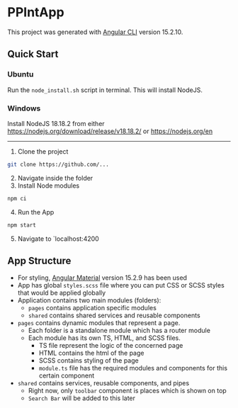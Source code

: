 # PPIntApp

This project was generated with [Angular CLI](https://github.com/angular/angular-cli) version 15.2.10.

## Quick Start
### Ubuntu
Run the `node_install.sh` script in terminal. This will install NodeJS.

### Windows
Install NodeJS 18.18.2 from either https://nodejs.org/download/release/v18.18.2/ or https://nodejs.org/en

---
1. Clone the project
```bash
git clone https://github.com/...
```
2. Navigate inside the folder
3. Install Node modules
```bash
npm ci
```
4. Run the App
```bash
npm start
```
5. Navigate to `localhost:4200

## App Structure
- For styling, [Angular Material](https://v15.material.angular.io/) version 15.2.9 has been used
- App has global `styles.scss` file where you can put CSS or SCSS styles that would be applied globally
- Application contains two main modules (folders):
  - `pages` contains application specific modules
  - `shared` contains shared services and reusable components
- `pages` contains dynamic modules that represent a page.
  - Each folder is a standalone module which has a router module
  - Each module has its own TS, HTML, and SCSS files.
    - TS file represent the logic of the concerned page
    - HTML contains the html of the page
    - SCSS contains styling of the page
    - `module.ts` file has the required modules and components for this certain component
- `shared` contains services, reusable components, and pipes
  - Right now, only `toolbar` component is places which is shown on top
  - `Search Bar` will be added to this later
